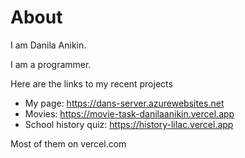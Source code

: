 # About
I am Danila Anikin. 

I am a programmer.

Here are the links to my recent projects
  - My page: https://dans-server.azurewebsites.net
  - Movies: https://movie-task-danilaanikin.vercel.app
  - School history quiz: https://history-lilac.vercel.app

Most of them on vercel.com
